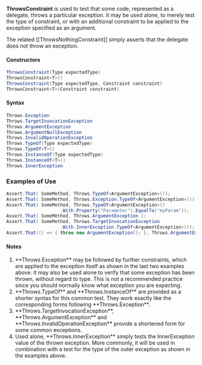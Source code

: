 **ThrowsConstraint** is used to test that some code, represented as a delegate,
throws a particular exception. It may be used alone, to merely test the type
of constraint, or with an additional constraint to be applied to the exception
specified as an argument.

The related [[ThrowsNothingConstraint]] simply asserts that the delegate
does not throw an exception.

#### Constructors

```C#
ThrowsConstraint(Type expectedType)
ThrowsConstraint<T>()
ThrowsConstraint(Type expectedType, Constraint constraint)
ThrowsConstraint<T>(Constraint constraint)
```

#### Syntax

```C#
Throws.Exception
Throws.TargetInvocationException
Throws.ArgumentException
Throws.ArgumentNullException
Throws.InvalidOperationException
Throws.TypeOf(Type expectedType)
Throws.TypeOf<T>()
Throws.InstanceOf(Type expectedType)
Throws.InstanceOf<T>()
Throws.InnerException
```


### Examples of Use

```C#
Assert.That( SomeMethod, Throws.TypeOf<ArgumentException>());
Assert.That( SomeMethod, Throws.Exception.TypeOf<ArgumentException>());
Assert.That( SomeMethod, Throws.TypeOf<ArgumentException>()
                    .With.Property("Parameter").EqualTo("myParam"));
Assert.That( SomeMethod, Throws.ArgumentException );
Assert.That( SomeMethod, Throws.TargetInvocationException
                    .With.InnerException.TypeOf<ArgumentException>());
Assert.That(() => { throw new ArgumentException(); }, Throws.ArgumentException);
```

#### Notes
<ol>
    <li>
        **Throws.Exception** may be followed by further constraints,
        which are applied to the exception itself as shown in the last two
        examples above. It may also be used alone to verify that some
        exception has been thrown, without regard to type. This is
        not a recommended practice since you should normally know
        what exception you are expecting.
    </li>
    <li>
        **Throws.TypeOf** and **Throws.InstanceOf** are provided
        as a shorter syntax for this common test. They work exactly like
        the corresponding forms following **Throws.Exception**.
    </li>
    <li>
        **Throws.TargetInvocationException**, **Throws.ArgumentException**
        and **Throws.InvalidOperationException** provide a shortened form
        for some common exceptions.
    </li>
    <li>
        Used alone, **Throws.InnerException** simply tests the InnerException
        value of the thrown exception. More commonly, it will be used in
        combination with a test for the type of the outer exception as shown
        in the examples above.
    </li>
</ol>